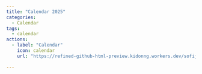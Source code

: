 ```yaml
---
title: "Calendar 2025"
categories:
  - Calendar
tags:
  - calendar
actions:
  - label: "Calendar"
    icon: calendar
    url: "https://refined-github-html-preview.kidonng.workers.dev/sofijacom/sofijacom.github.io/raw/refs/heads/master/calendars.html"
    
---
```


